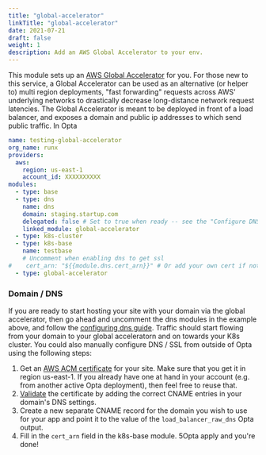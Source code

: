```yaml
---
title: "global-accelerator"
linkTitle: "global-accelerator"
date: 2021-07-21
draft: false
weight: 1
description: Add an AWS Global Accelerator to your env.
---
```


This module sets up an [AWS Global Accelerator](https://aws.amazon.com/global-accelerator/) for you. For those new to 
this service, a Global Accelerator can be used as an alternative (or helper to) multi region deployments, "fast 
forwarding" requests across AWS' underlying networks to drastically decrease long-distance network request latencies.
The Global Accelerator is meant to be deployed in front of a load balancer, and exposes a domain and public ip addresses
to which send public traffic. In Opta

```yaml
name: testing-global-accelerator
org_name: runx
providers:
  aws:
    region: us-east-1
    account_id: XXXXXXXXXX
modules:
  - type: base
  - type: dns 
    name: dns
    domain: staging.startup.com
    delegated: false # Set to true when ready -- see the "Configure DNS" page
    linked_module: global-accelerator
  - type: k8s-cluster
  - type: k8s-base
    name: testbase
    # Uncomment when enabling dns to get ssl
#    cert_arn: "${{module.dns.cert_arn}}" # Or add your own cert if not using Opta's dns module
  - type: global-accelerator
```

### Domain / DNS
If you are ready to start hosting your site with your domain via the global accelerator, then go ahead and uncomment
the dns modules in the example above, and follow the [configuring dns guide](/features/dns-and-cert/dns). Traffic should
start flowing from your domain to your global acceleratorn and on towards your K8s cluster. You could
also manually configure DNS / SSL from outside of Opta using the following steps:
1. Get an [AWS ACM certificate](https://docs.aws.amazon.com/acm/latest/userguide/gs-acm-request-public.html) for your site.
   Make sure that you get it in region us-east-1. If you already have one at hand in your account (e.g. from another
   active Opta deployment), then feel free to reuse that.
2. [Validate](https://docs.aws.amazon.com/acm/latest/userguide/dns-validation.html) the certificate by adding the correct CNAME entries in your domain's DNS settings.
3. Create a new separate CNAME record for the domain you wish to use for your app and point it to the value of the `load_balancer_raw_dns` Opta output.
4. Fill in the `cert_arn` field in the k8s-base module.
5Opta apply and you're done!